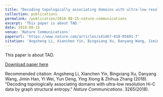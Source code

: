 ```yaml
---
title: "Decoding topologically associating domains with ultra-low resolution Hi-C data by graph structural entropy"
collection: publications
permalink: /publication/2018-08-15-nature-communications
excerpt: 'This paper is about TAD.'
date: 2018-08-15
venue: 'Nature Communications'
paperurl: 'https://www.nature.com/articles/s41467-018-05691-7'
citation: 'Angsheng Li, Xianchen Yin, Bingxiang Xu, Danyang Wang, Jimin Han, Yi Wei, Yun Deng, Ying Xiong & Zhihua Zhang (2018). &quot;Decoding topologically associating domains with ultra-low resolution Hi-C data by graph structural entropy.&quot; <i>Nature Communications</i>. 3265(2018).'
---
```

This paper is about TAD.

[Download paper here](https://www.nature.com/articles/s41467-018-05691-7)

Recommended citation: Angsheng Li, Xianchen Yin, Bingxiang Xu, Danyang Wang, Jimin Han, Yi Wei, Yun Deng, Ying Xiong & Zhihua Zhang (2018). "Decoding topologically associating domains with ultra-low resolution Hi-C data by graph structural entropy." <i>Nature Communications</i>. 3265(2018).


